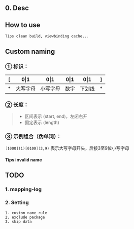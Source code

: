 ## 0. Desc

## How to use

    Tips clean build, viewbinding cache...

## Custom naming

### ① 标识：

| [ | 0\|1 | 0\|1 | 0\|1 | 0\|1 | ] |
|---|------|------|------|------|---|
| * | 大写字母 | 小写字母 | 数字   | 下划线  | * |

### ② 长度：

> - 区间表示 (start, end)，左闭右开
> - 固定表示 (length)

### ③ 示例组合（伪单词）：

`[1000](1)[0100](3,9)` 表示大写字母开头，后接3至9位小写字母

#### Tips invalid name

## TODO

### 1. mapping-log

### 2. Setting

    1. custon name rule
    2. exclude package
    3. skip data